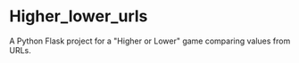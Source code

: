 # Higher_lower_urls
A Python Flask project for a "Higher or Lower" game comparing values from URLs.
